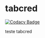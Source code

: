 # tabcred

[![Codacy Badge](https://api.codacy.com/project/badge/Grade/e7f1fd7b4b824dbb93cae994ca0d0f14)](https://app.codacy.com/gh/ws4n10s/tabcred?utm_source=github.com&utm_medium=referral&utm_content=ws4n10s/tabcred&utm_campaign=Badge_Grade)

teste tabcred
